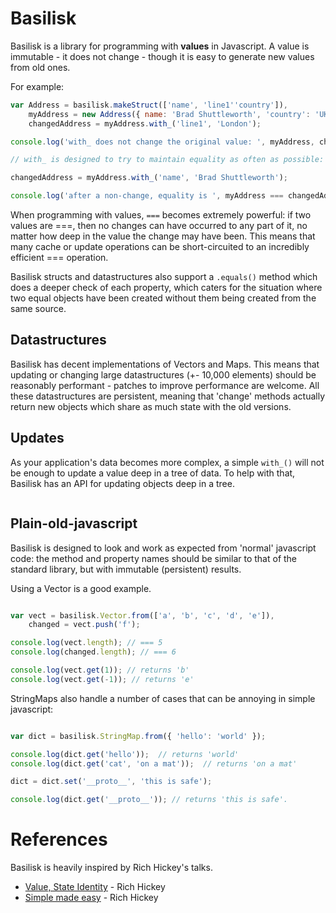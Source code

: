 Basilisk
========

Basilisk is a library for programming with **values** in Javascript.  A value is immutable - it
does not change - though it is easy to generate new values from old ones.

For example:

```javascript
var Address = basilisk.makeStruct(['name', 'line1''country']),
    myAddress = new Address({ name: 'Brad Shuttleworth', 'country': 'UK' }),
    changedAddress = myAddress.with_('line1', 'London');

console.log('with_ does not change the original value: ', myAddress, changedAddress);

// with_ is designed to try to maintain equality as often as possible:

changedAddress = myAddress.with_('name', 'Brad Shuttleworth');

console.log('after a non-change, equality is ', myAddress === changedAddress);
```

When programming with values, ```===``` becomes extremely powerful: if two values are ===, then
no changes can have occurred to any part of it, no matter how deep in the value the change may have
been.  This means that many cache or update operations can be short-circuited to an incredibly
efficient === operation.

Basilisk structs and datastructures also support a ```.equals()``` method which does a deeper check
of each property, which caters for the situation where two equal objects have been created without
them being created from the same source.

Datastructures
--------------

Basilisk has decent implementations of Vectors and Maps.  This means that updating or changing 
large datastructures (+- 10,000 elements) should be reasonably performant - patches to improve 
performance are welcome.  All these datastructures are persistent, meaning that 'change' methods
actually return new objects which share as much state with the old versions.

Updates
-------

As your application's data becomes more complex, a simple ```with_()``` will not be enough to
update a value deep in a tree of data.  To help with that, Basilisk has an API for updating objects
deep in a tree.

```javascript

```

Plain-old-javascript
--------------------

Basilisk is designed to look and work as expected from 'normal' javascript code:  the method
and property names should be similar to that of the standard library, but with immutable
(persistent) results.

Using a Vector is a good example.  

```javascript

var vect = basilisk.Vector.from(['a', 'b', 'c', 'd', 'e']),
    changed = vect.push('f');

console.log(vect.length); // === 5
console.log(changed.length); // === 6

console.log(vect.get(1)); // returns 'b'
console.log(vect.get(-1)); // returns 'e'
```

StringMaps also handle a number of cases that can be annoying in simple javascript:

```javascript

var dict = basilisk.StringMap.from({ 'hello': 'world' });

console.log(dict.get('hello'));  // returns 'world'
console.log(dict.get('cat', 'on a mat'));  // returns 'on a mat'

dict = dict.set('__proto__', 'this is safe');

console.log(dict.get('__proto__')); // returns 'this is safe'. 

```

References
==========

Basilisk is heavily inspired by Rich Hickey's talks.

- [Value, State Identity](http://www.infoq.com/presentations/Value-Identity-State-Rich-Hickey) - Rich Hickey
- [Simple made easy](http://www.infoq.com/presentations/Simple-Made-Easy) - Rich Hickey

